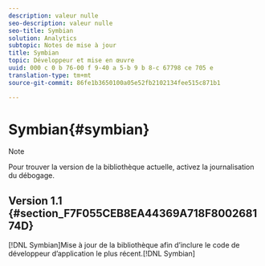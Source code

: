 ```yaml
---
description: valeur nulle
seo-description: valeur nulle
seo-title: Symbian
solution: Analytics
subtopic: Notes de mise à jour
title: Symbian
topic: Développeur et mise en œuvre
uuid: 000 c 0 b 76-00 f 9-40 a 5-b 9 b 8-c 67798 ce 705 e
translation-type: tm+mt
source-git-commit: 86fe1b3650100a05e52fb2102134fee515c871b1

---
```



# Symbian{#symbian}

>[!NOTE]
>
>Pour trouver la version de la bibliothèque actuelle, activez la journalisation du débogage.

## Version 1.1 {#section_F7F055CEB8EA44369A718F800268174D}

[!DNL Symbian]Mise à jour de la bibliothèque afin d’inclure le code de développeur d’application le plus récent.[!DNL Symbian]
